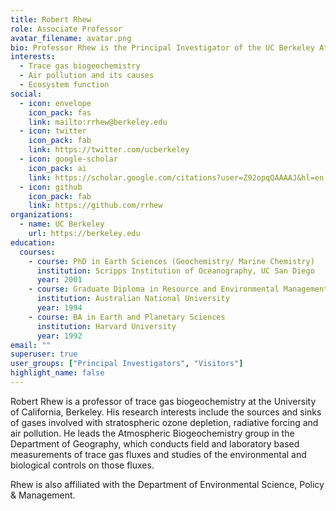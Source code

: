 ```yaml
---
title: Robert Rhew
role: Associate Professor
avatar_filename: avatar.png
bio: Professor Rhew is the Principal Investigator of the UC Berkeley Atmospheric Biogeochemistry Lab
interests:
  - Trace gas biogeochemistry
  - Air pollution and its causes
  - Ecosystem function
social:
  - icon: envelope
    icon_pack: fas
    link: mailto:rrhew@berkeley.edu
  - icon: twitter
    icon_pack: fab
    link: https://twitter.com/ucberkeley
  - icon: google-scholar
    icon_pack: ai
    link: https://scholar.google.com/citations?user=Z92opqQAAAAJ&hl=en
  - icon: github
    icon_pack: fab
    link: https://github.com/rrhew
organizations:
  - name: UC Berkeley
    url: https://berkeley.edu
education:
  courses:
    - course: PhD in Earth Sciences (Geochemistry/ Marine Chemistry)
      institution: Scripps Institution of Oceanography, UC San Diego
      year: 2001
    - course: Graduate Diploma in Resource and Environmental Management
      institution: Australian National University
      year: 1994
    - course: BA in Earth and Planetary Sciences
      institution: Harvard University
      year: 1992
email: ""
superuser: true
user_groups: ["Principal Investigators", "Visitors"]
highlight_name: false
---
```


Robert Rhew is a professor of trace gas biogeochemistry at the University of California, Berkeley. His research interests include the sources and sinks of gases involved with stratospheric ozone depletion, radiative forcing and air pollution. He leads the Atmospheric Biogeochemistry group in the Department of Geography, which conducts field and laboratory based measurements of trace gas fluxes and studies of the environmental and biological controls on those fluxes.

Rhew is also affiliated with the Department of Environmental Science, Policy & Management.  
